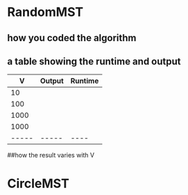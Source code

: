 # RandomMST
 ## how you coded the algorithm

 ## a table showing the runtime and output 
 |V | Output | Runtime|
 |------|-----|---
 |10 |   ||
 |100 | | |
 |1000|  ||
 |1000|  ||
 |-----|-----|----|
 ##how the result varies with V

# CircleMST

